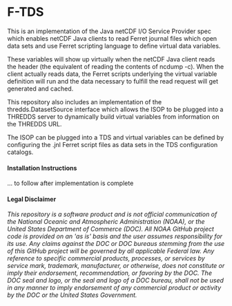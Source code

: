 # F-TDS

This is an implementation of the Java netCDF I/O Service Provider spec which
enables netCDF Java clients to read Ferret journal files which open data sets
and use Ferret scripting language to define virtual data variables.

These variables will show up virtually when the netCDF Java client reads the
header (the equivalent of reading the contents of ncdump -c). When the client
actually reads data, the Ferret scripts underlying the virtual variable 
definition will run and the data necessary to fulfill the read request will
get generated and cached.

This repository also includes an implementation of the thredds.DatasetSource
interface which allows the ISOP to be plugged into a THREDDS server to
dynamically build virtual variables from information on the THREDDS URL.

The ISOP can be plugged into a TDS and virtual variables can be defined by
configuring the .jnl Ferret script files as data sets in the TDS 
configuration catalogs.

#### Installation Instructions
 ... to follow after implementation is complete

#### Legal Disclaimer
*This repository is a software product and is not official communication
of the National Oceanic and Atmospheric Administration (NOAA), or the
United States Department of Commerce (DOC).  All NOAA GitHub project
code is provided on an 'as is' basis and the user assumes responsibility
for its use.  Any claims against the DOC or DOC bureaus stemming from
the use of this GitHub project will be governed by all applicable Federal
law.  Any reference to specific commercial products, processes, or services
by service mark, trademark, manufacturer, or otherwise, does not constitute
or imply their endorsement, recommendation, or favoring by the DOC.
The DOC seal and logo, or the seal and logo of a DOC bureau, shall not
be used in any manner to imply endorsement of any commercial product
or activity by the DOC or the United States Government.*
